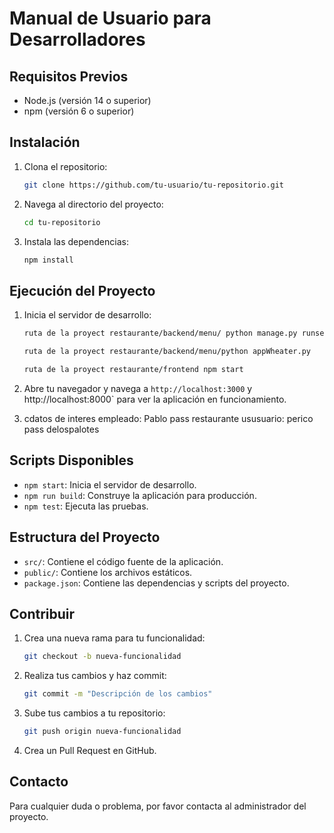 # Manual de Usuario para Desarrolladores

## Requisitos Previos
- Node.js (versión 14 o superior)
- npm (versión 6 o superior)

## Instalación

1. Clona el repositorio:
    ```bash
    git clone https://github.com/tu-usuario/tu-repositorio.git
    ```

2. Navega al directorio del proyecto:
    ```bash
    cd tu-repositorio
    ```

3. Instala las dependencias:
    ```bash
    npm install
    ```

## Ejecución del Proyecto

1. Inicia el servidor de desarrollo:
    ```bash 
    ruta de la proyect restaurante/backend/menu/ python manage.py runserver
   
    ruta de la proyect restaurante/backend/menu/python appWheater.py

    ruta de la proyect restaurante/frontend npm start
    ```

2. Abre tu navegador y navega a `http://localhost:3000` y http://localhost:8000` para ver la aplicación en funcionamiento.
3. cdatos de interes
empleado: Pablo  pass restaurante
ususuario: perico pass delospalotes

## Scripts Disponibles

- `npm start`: Inicia el servidor de desarrollo.
- `npm run build`: Construye la aplicación para producción.
- `npm test`: Ejecuta las pruebas.

## Estructura del Proyecto

- `src/`: Contiene el código fuente de la aplicación.
- `public/`: Contiene los archivos estáticos.
- `package.json`: Contiene las dependencias y scripts del proyecto.

## Contribuir

1. Crea una nueva rama para tu funcionalidad:
    ```bash
    git checkout -b nueva-funcionalidad
    ```

2. Realiza tus cambios y haz commit:
    ```bash
    git commit -m "Descripción de los cambios"
    ```

3. Sube tus cambios a tu repositorio:
    ```bash
    git push origin nueva-funcionalidad
    ```

4. Crea un Pull Request en GitHub.

## Contacto

Para cualquier duda o problema, por favor contacta al administrador del proyecto.
